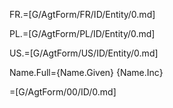 FR.=[G/AgtForm/FR/ID/Entity/0.md]

PL.=[G/AgtForm/PL/ID/Entity/0.md]

US.=[G/AgtForm/US/ID/Entity/0.md]

Name.Full={Name.Given} {Name.Inc}

=[G/AgtForm/00/ID/0.md]
